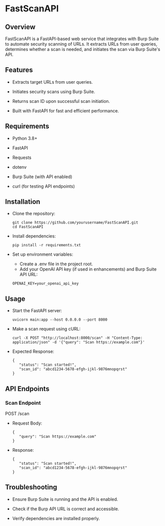 # FastScanAPI

## Overview

FastScanAPI is a FastAPI-based web service that integrates with Burp Suite to automate security scanning of URLs. It extracts URLs from user queries, determines whether a scan is needed, and initiates the scan via Burp Suite's API.

## Features

-  Extracts target URLs from user queries.

-  Initiates security scans using Burp Suite.

- Returns scan ID upon successful scan initiation.

- Built with FastAPI for fast and efficient performance.
## Requirements

- Python 3.8+

- FastAPI

- Requests

- dotenv

- Burp Suite (with API enabled)

- curl (for testing API endpoints)

## Installation

- Clone the repository:  
   ```
   git clone https://github.com/yourusername/FastScanAPI.git
   cd FastScanAPI 
   ```

- Install dependencies:
   ```
   pip install -r requirements.txt
   ```
- Set up environment variables:

   - Create a .env file in the project root.
   - Add your OpenAI API key (if used in enhancements) and Burp Suite API URL:
   ```
   OPENAI_KEY=your_openai_api_key
   ```
## Usage

- Start the FastAPI server:
   ```
   uvicorn main:app --host 0.0.0.0 --port 8000
   ```
- Make a scan request using cURL:
   ```
   curl -X POST "http://localhost:8000/scan" -H "Content-Type: application/json" -d '{"query": "Scan https://example.com"}'
   ```
- Expected Response:
   ```
   {
      "status": "Scan started!",
      "scan_id": "abcd1234-5678-efgh-ijkl-9876mnopqrst"
   }
   ```
## API Endpoints

### Scan Endpoint

POST /scan
- Request Body:
   ``` 
   {
      "query": "Scan https://example.com"
   }
   ```
- Response:
   ``` 
   {
      "status": "Scan started!",
      "scan_id": "abcd1234-5678-efgh-ijkl-9876mnopqrst"
   }
   ```
## Troubleshooting

- Ensure Burp Suite is running and the API is enabled.

- Check if the Burp API URL is correct and accessible.

- Verify dependencies are installed properly.
